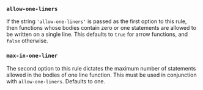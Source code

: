 
### `allow-one-liners`

If the string `'allow-one-liners'` is passed as the first option to this rule,
then functions whose bodies contain zero or one statements are allowed to be
written on a single line. This defaults to `true` for arrow functions, and
`false` otherwise.

### `max-in-one-liner`

The second option to this rule dictates the maximum number of statements allowed
in the bodies of one line function. This must be used in conjunction with
`allow-one-liners`. Defaults to one.